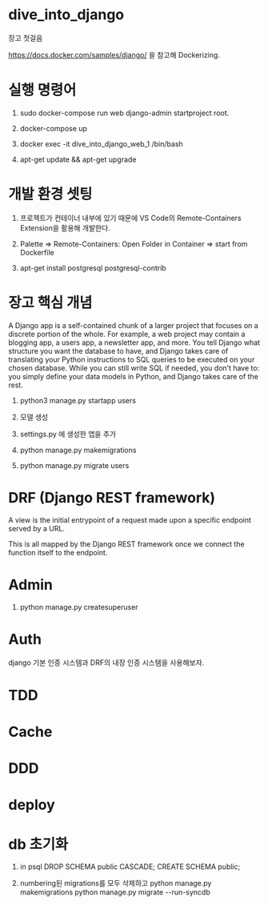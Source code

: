 # dive_into_django

장고 첫걸음

https://docs.docker.com/samples/django/ 을 참고해 Dockerizing.

<!-- https://blog.logrocket.com/dockerizing-django-app/ -->

# 실행 명령어

1. sudo docker-compose run web django-admin startproject root.

2. docker-compose up

<!-- web service 컨테이너 접속 -->

3. docker exec -it dive_into_django_web_1 /bin/bash

4. apt-get update && apt-get upgrade

# 개발 환경 셋팅

1. 프로젝트가 컨테이너 내부에 있기 때문에 VS Code의 Remote-Containers Extension을 활용해 개발한다.

2. Palette => Remote-Containers: Open Folder in Container => start from Dockerfile

<!-- python manage.py dbshell 실행에 필요 -->
3. apt-get install postgresql postgresql-contrib

# 장고 핵심 개념

<!-- https://blog.logrocket.com/making-django-migrations-python/ -->

A Django app is a self-contained chunk of a larger project that focuses on a discrete portion of the whole. For example, a web project may contain a blogging app, a users app, a newsletter app, and more.
You tell Django what structure you want the database to have, and Django takes care of translating your Python instructions to SQL queries to be executed on your chosen database. While you can still write SQL if needed, you don’t have to: you simply define your data models in Python, and Django takes care of the rest.

<!-- 앱 생성 -->

1. python3 manage.py startapp users

2. 모델 생성

3. settings.py 에 생성한 앱을 추가

4. python manage.py makemigrations
<!-- 4. python manage.py makemigrations --empty --name users users -->

<!-- python manage.py check -->
<!-- python manage.py sqlmigrate -->
5. python manage.py migrate users

<!-- python3 manage.py showmigrations -->

# DRF (Django REST framework)

<!-- https://blog.logrocket.com/using-react-django-create-app-tutorial/ -->

A view is the initial entrypoint of a request made upon a specific endpoint served by a URL.

This is all mapped by the Django REST framework once we connect the function itself to the endpoint.

# Admin

1. python manage.py createsuperuser

# Auth

django 기본 인증 시스템과 DRF의 내장 인증 시스템을 사용해보자.

# TDD

# Cache

# DDD

# deploy

# db 초기화

1. in psql
DROP SCHEMA public CASCADE;
CREATE SCHEMA public;

2. numbering된 migrations를 모두 삭제하고 
python manage.py makemigrations
python manage.py migrate --run-syncdb